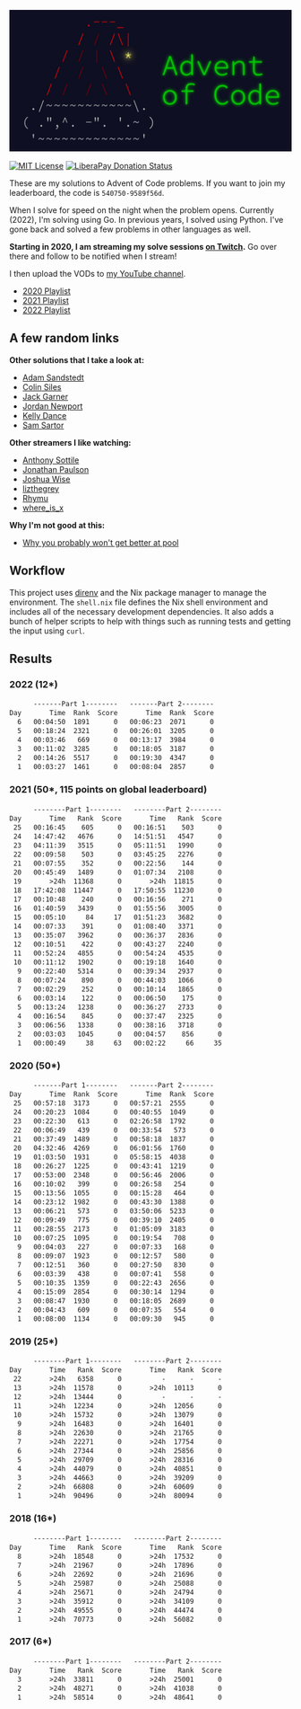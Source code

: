 [![Advent of Code](./advent-of-code.jpg)](https://adventofcode.com)

[![MIT License](https://img.shields.io/github/license/sumnerevans/advent-of-code)](https://github.com/sumnerevans/advent-of-code/blob/master/LICENSE)
[![LiberaPay Donation Status](https://img.shields.io/liberapay/receives/sumner.svg?logo=liberapay)](https://liberapay.com/sumner/donate)

These are my solutions to Advent of Code problems. If you want to join my
leaderboard, the code is `540750-9589f56d`.

When I solve for speed on the night when the problem opens. Currently (2022),
I'm solving using Go. In previous years, I solved using Python. I've gone back
and solved a few problems in other languages as well.

**Starting in 2020, I am streaming my solve sessions [on
Twitch](https://www.twitch.tv/sumnerevans).** Go over there and follow to be
notified when I stream!

I then upload the VODs to [my YouTube
channel](https://youtube.com/@sumnerevans).

- [2020 Playlist](https://youtube.com/playlist?list=PLpnr_TeIrBtB56VmuG8PIn5TU3wxkDtHE)
- [2021 Playlist](https://youtube.com/playlist?list=PLpnr_TeIrBtAXS6uWQijhF-2JjsArzFz7)
- [2022 Playlist](https://youtube.com/playlist?list=PLpnr_TeIrBtDsExAIisrtLd3qokURP-mG)

## A few random links

**Other solutions that I take a look at:**

- [Adam Sandstedt](https://github.com/AdamSandstedt/AdventOfCode)
- [Colin Siles](https://github.com/sColin16/AoC)
- [Jack Garner](https://gitlab.com/jhgarner/advent2021)
- [Jordan Newport](https://sr.ht/~talos/advent-of-code/)
- [Kelly Dance](https://github.com/mcbobby123/AdventOfCode2020)
- [Sam Sartor](https://gitlab.com/samsartor/aoc-2021/)

**Other streamers I like watching:**

- [Anthony Sottile](https://www.twitch.tv/anthonywritescode)
- [Jonathan Paulson](https://www.youtube.com/channel/UCuWLIm0l4sDpEe28t41WITA/featured)
- [Joshua Wise](https://www.youtube.com/user/joshuawise)
- [lizthegrey](https://www.twitch.tv/lizthegrey)
- [Rhymu](https://www.twitch.tv/rhymu)
- [where_is_x](https://www.twitch.tv/where_is_x)

**Why I'm not good at this:**

- [Why you probably won't get better at pool](https://jenniferbarretta.wordpress.com/2016/02/16/why-you-probably-wont-get-better-at-pool/)

## Workflow

This project uses [direnv](https://direnv.net/) and the Nix package manager to
manage the environment. The `shell.nix` file defines the Nix shell environment
and includes all of the necessary development dependencies. It also adds a bunch
of helper scripts to help with things such as running tests and getting the
input using `curl`.

## Results

### 2022 (12\*)

```
      -------Part 1--------   -------Part 2--------
Day       Time  Rank  Score       Time  Rank  Score
  6   00:04:50  1891      0   00:06:23  2071      0
  5   00:18:24  2321      0   00:26:01  3205      0
  4   00:03:46   669      0   00:13:17  3984      0
  3   00:11:02  3285      0   00:18:05  3187      0
  2   00:14:26  5517      0   00:19:30  4347      0
  1   00:03:27  1461      0   00:08:04  2857      0
```

### 2021 (50\*, 115 points on global leaderboard)

```
      --------Part 1--------   --------Part 2--------
Day       Time   Rank  Score       Time   Rank  Score
 25   00:16:45    605      0   00:16:51    503      0
 24   14:47:42   4676      0   14:51:51   4547      0
 23   04:11:39   3515      0   05:11:51   1990      0
 22   00:09:58    503      0   03:45:25   2276      0
 21   00:07:55    352      0   00:22:56    144      0
 20   00:45:49   1489      0   01:07:34   2108      0
 19       >24h  11368      0       >24h  11815      0
 18   17:42:08  11447      0   17:50:55  11230      0
 17   00:10:48    240      0   00:16:56    271      0
 16   01:40:59   3439      0   01:55:56   3005      0
 15   00:05:10     84     17   01:51:23   3682      0
 14   00:07:33    391      0   01:08:40   3371      0
 13   00:35:07   3962      0   00:36:37   2836      0
 12   00:10:51    422      0   00:43:27   2240      0
 11   00:52:24   4855      0   00:54:24   4535      0
 10   00:11:12   1902      0   00:19:18   1640      0
  9   00:22:40   5314      0   00:39:34   2937      0
  8   00:07:24    890      0   00:44:03   1066      0
  7   00:02:29    252      0   00:10:14   1865      0
  6   00:03:14    122      0   00:06:50    175      0
  5   00:13:24   1238      0   00:36:27   2733      0
  4   00:16:54    845      0   00:37:47   2325      0
  3   00:06:56   1338      0   00:38:16   3718      0
  2   00:03:03   1045      0   00:04:57    856      0
  1   00:00:49     38     63   00:02:22     66     35
```

### 2020 (50\*)

```
      -------Part 1--------   -------Part 2--------
Day       Time  Rank  Score       Time  Rank  Score
 25   00:57:18  3173      0   00:57:21  2555      0
 24   00:20:23  1084      0   00:40:55  1049      0
 23   00:22:30   613      0   02:26:58  1792      0
 22   00:06:49   439      0   00:33:54   573      0
 21   00:37:49  1489      0   00:58:18  1837      0
 20   04:32:46  4269      0   06:01:56  1760      0
 19   01:03:50  1931      0   05:58:15  4038      0
 18   00:26:27  1225      0   00:43:41  1219      0
 17   00:53:00  2348      0   00:56:46  2006      0
 16   00:10:02   399      0   00:26:58   254      0
 15   00:13:56  1055      0   00:15:28   464      0
 14   00:23:12  1982      0   00:43:30  1388      0
 13   00:06:21   573      0   03:50:06  5233      0
 12   00:09:49   775      0   00:39:10  2405      0
 11   00:28:55  2173      0   01:05:09  3183      0
 10   00:07:25  1095      0   00:19:54   708      0
  9   00:04:03   227      0   00:07:33   168      0
  8   00:09:07  1923      0   00:12:57   580      0
  7   00:12:51   360      0   00:27:50   830      0
  6   00:03:39   438      0   00:07:41   558      0
  5   00:10:35  1359      0   00:22:43  2656      0
  4   00:15:09  2854      0   00:30:14  1294      0
  3   00:08:47  1930      0   00:18:05  2689      0
  2   00:04:43   609      0   00:07:35   554      0
  1   00:08:00  1134      0   00:09:30   945      0
```

### 2019 (25\*)

```
      --------Part 1--------   --------Part 2--------
Day       Time   Rank  Score       Time   Rank  Score
 22       >24h   6358      0          -      -      -
 13       >24h  11578      0       >24h  10113      0
 12       >24h  13444      0          -      -      -
 11       >24h  12234      0       >24h  12056      0
 10       >24h  15732      0       >24h  13079      0
  9       >24h  16483      0       >24h  16401      0
  8       >24h  22630      0       >24h  21765      0
  7       >24h  22271      0       >24h  17754      0
  6       >24h  27344      0       >24h  25856      0
  5       >24h  29709      0       >24h  28316      0
  4       >24h  44079      0       >24h  40851      0
  3       >24h  44663      0       >24h  39209      0
  2       >24h  66808      0       >24h  60609      0
  1       >24h  90496      0       >24h  80094      0
```

### 2018 (16\*)

```
      --------Part 1--------   --------Part 2--------
Day       Time   Rank  Score       Time   Rank  Score
  8       >24h  18548      0       >24h  17532      0
  7       >24h  21967      0       >24h  17896      0
  6       >24h  22692      0       >24h  21696      0
  5       >24h  25987      0       >24h  25088      0
  4       >24h  25671      0       >24h  24794      0
  3       >24h  35912      0       >24h  34109      0
  2       >24h  49555      0       >24h  44474      0
  1       >24h  70773      0       >24h  56082      0
```

### 2017 (6\*)

```
      --------Part 1--------   --------Part 2--------
Day       Time   Rank  Score       Time   Rank  Score
  3       >24h  33811      0       >24h  25001      0
  2       >24h  48271      0       >24h  41038      0
  1       >24h  58514      0       >24h  48641      0
```
